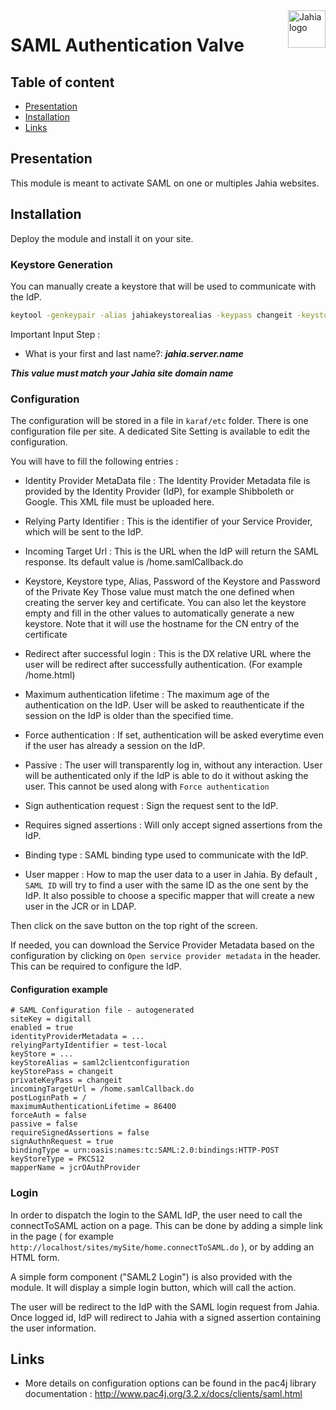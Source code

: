 <a href="https://www.jahia.com/">
    <img src="https://www.jahia.com/modules/jahiacom-templates/images/jahia-3x.png" alt="Jahia logo" title="Jahia" align="right" height="60" />
</a>

SAML Authentication Valve
================

## Table of content

- [Presentation](#presentation)
- [Installation](#installation)
- [Links](#links)

## Presentation

This module is meant to activate SAML on one or multiples Jahia websites.

## Installation

Deploy the module and install it on your site.

### Keystore Generation

You can manually create a keystore that will be used to communicate with the IdP.

```sh
keytool -genkeypair -alias jahiakeystorealias -keypass changeit -keystore sp.jks -storepass changeit -keyalg RSA -keysize 2048 -validity 3650
```

Important Input Step :
- What is your first and last name?: ***jahia.server.name***

***This value must match your Jahia site domain name***

### Configuration

The configuration will be stored in a file in `karaf/etc` folder. There is one configuration file per site.
A dedicated Site Setting is available to edit the configuration.

You will have to fill the following entries : 

- Identity Provider MetaData file :
The Identity Provider Metadata file is provided by the Identity Provider (IdP), for example Shibboleth or Google. This XML file must be uploaded here.

- Relying Party Identifier :
This is the identifier of your Service Provider, which will be sent to the IdP.

- Incoming Target Url :
This is the URL when the IdP will return the SAML response. Its default value is /home.samlCallback.do

- Keystore, Keystore type, Alias, Password of the Keystore and Password of the Private Key
Those value must match the one defined when creating the server key and certificate. 
You can also let the keystore empty and fill in the other values to automatically generate a new keystore. Note that it will use the hostname for the CN entry of the certificate

- Redirect after successful login :
This is the DX relative URL where the user will be redirect after successfully authentication. (For example /home.html)

- Maximum authentication lifetime :
The maximum age of the authentication on the IdP. User will be asked to reauthenticate if the session on the IdP is older than the specified time. 

- Force authentication :
If set, authentication will be asked everytime even if the user has already a session on the IdP.

- Passive :
The user will transparently log in, without any interaction. User will be authenticated only if the IdP is able to do it without asking the user. This cannot be used along with `Force authentication`

- Sign authentication request :
Sign the request sent to the IdP.

- Requires signed assertions :
Will only accept signed assertions from the IdP.

- Binding type :
SAML binding type used to communicate with the IdP.

- User mapper :
How to map the user data to a user in Jahia. By default , `SAML ID` will try to find a user with the same ID as the one sent by the IdP.
It also possible to choose a specific mapper that will create a new user in the JCR or in LDAP.

Then click on the save button on the top right of the screen.

If needed, you can download the Service Provider Metadata based on the configuration by clicking on `Open service provider metadata` in the header. This can be required to configure the IdP.

#### Configuration example

```
# SAML Configuration file - autogenerated
siteKey = digitall
enabled = true
identityProviderMetadata = ...
relyingPartyIdentifier = test-local
keyStore = ...
keyStoreAlias = saml2clientconfiguration
keyStorePass = changeit
privateKeyPass = changeit
incomingTargetUrl = /home.samlCallback.do
postLoginPath = /
maximumAuthenticationLifetime = 86400
forceAuth = false
passive = false
requireSignedAssertions = false
signAuthnRequest = true
bindingType = urn:oasis:names:tc:SAML:2.0:bindings:HTTP-POST
keyStoreType = PKCS12
mapperName = jcrOAuthProvider
```

### Login

In order to dispatch the login to the SAML IdP, the user need to call the connectToSAML action on a page.
This can be done by adding a simple link in the page ( for example `http://localhost/sites/mySite/home.connectToSAML.do` ), or by adding an HTML form.

A simple form component ("SAML2 Login") is also provided with the module. It will display a simple login button, which will call the action.

The user will be redirect to the IdP with the SAML login request from Jahia. Once logged id, IdP will redirect to Jahia with a signed assertion containing the user information.

## Links
<!-- 
    Relevant links
-->
- More details on configuration options can be found in the pac4j library documentation : http://www.pac4j.org/3.2.x/docs/clients/saml.html
